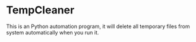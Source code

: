 # TempCleaner
This is an Python automation program, it will delete all temporary files from system automatically when you run it.
